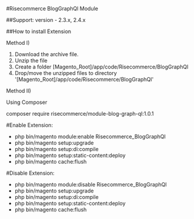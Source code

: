 #Risecommerce BlogGraphQl Module

##Support: 
version - 2.3.x, 2.4.x

##How to install Extension

Method I)

1. Download the archive file.
2. Unzip the file
3. Create a folder [Magento_Root]/app/code/Risecommerce/BlogGraphQl
4. Drop/move the unzipped files to directory '[Magento_Root]/app/code/Risecommerce/BlogGraphQl'

Method II)

Using Composer

composer require risecommerce/module-blog-graph-ql:1.0.1

#Enable Extension:
- php bin/magento module:enable Risecommerce_BlogGraphQl
- php bin/magento setup:upgrade
- php bin/magento setup:di:compile
- php bin/magento setup:static-content:deploy
- php bin/magento cache:flush

#Disable Extension:
- php bin/magento module:disable Risecommerce_BlogGraphQl
- php bin/magento setup:upgrade
- php bin/magento setup:di:compile
- php bin/magento setup:static-content:deploy
- php bin/magento cache:flush
